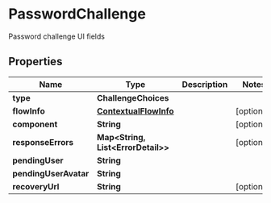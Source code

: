 

# PasswordChallenge

Password challenge UI fields

## Properties

| Name | Type | Description | Notes |
|------------ | ------------- | ------------- | -------------|
|**type** | **ChallengeChoices** |  |  |
|**flowInfo** | [**ContextualFlowInfo**](ContextualFlowInfo.md) |  |  [optional] |
|**component** | **String** |  |  [optional] |
|**responseErrors** | **Map&lt;String, List&lt;ErrorDetail&gt;&gt;** |  |  [optional] |
|**pendingUser** | **String** |  |  |
|**pendingUserAvatar** | **String** |  |  |
|**recoveryUrl** | **String** |  |  [optional] |



